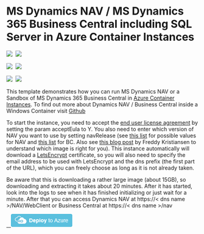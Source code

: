 # MS Dynamics NAV / MS Dynamics 365 Business Central including SQL Server in Azure Container Instances

<IMG SRC="https://azurequickstartsservice.blob.core.windows.net/badges/101-aci-dynamicsnav/PublicLastTestDate.svg" />&nbsp;
<IMG SRC="https://azurequickstartsservice.blob.core.windows.net/badges/101-aci-dynamicsnav/PublicDeployment.svg" />&nbsp;

<IMG SRC="https://azurequickstartsservice.blob.core.windows.net/badges/101-aci-dynamicsnav/FairfaxLastTestDate.svg" />&nbsp;
<IMG SRC="https://azurequickstartsservice.blob.core.windows.net/badges/101-aci-dynamicsnav/FairfaxDeployment.svg" />&nbsp;

<IMG SRC="https://azurequickstartsservice.blob.core.windows.net/badges/101-aci-dynamicsnav/BestPracticeResult.svg" />&nbsp;
<IMG SRC="https://azurequickstartsservice.blob.core.windows.net/badges/101-aci-dynamicsnav/CredScanResult.svg" />&nbsp;

This template demonstrates how you can run MS Dynamics NAV or a Sandbox of MS Dynamics 365 Business Central in [Azure Container Instances](https://docs.microsoft.com/en-us/azure/container-instances/). To find out more about Dynamics NAV / Business Central inside a Windows Container visit [Github](https://github.com/microsoft/nav-docker)

To start the instance, you need to accept the [end user license agreement](https://go.microsoft.com/fwlink/?linkid=861843) by setting the param acceptEula to Y. You also need to enter which version of NAV you want to use by setting navRelease (see [this list](https://hub.docker.com/r/microsoft/dynamics-nav/tags/) for possible values for NAV and [this list](https://hub.docker.com/r/microsoft/bcsandbox/tags/) for BC. Also see [this blog post](https://blogs.msdn.microsoft.com/freddyk/2018/04/16/which-docker-image-is-the-right-for-you/) by Freddy Kristiansen to understand which image is right for you). This instance automatically will download a [LetsEncrypt](https://letsencrypt.org/) certificate, so you will also need to specify the email address to be used with LetsEncrypt and the dns prefix (the first part of the URL), which you can freely choose as long as it is not already taken.

Be aware that this is downloading a rather large image (about 15GB), so downloading and extracting it takes about 20 minutes. After it has started, look into the logs to see when it has finished initializing or just wait for a minute. After that you can access Dynamics NAV at https://< dns name >/NAV/WebClient or Business Central at https://< dns name >/nav

<a href="https://portal.azure.com/#create/Microsoft.Template/uri/https%3A%2F%2Fraw.githubusercontent.com%2FAzure%2Fazure-quickstart-templates%2Fmaster%2F101-aci-dynamicsnav%2Fazuredeploy.json" target="_blank">
    <img src="https://raw.githubusercontent.com/Azure/azure-quickstart-templates/master/1-CONTRIBUTION-GUIDE/images/deploytoazure.png"/>
</a>

